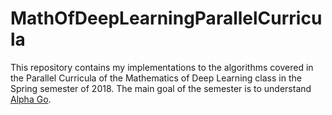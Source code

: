 # MathOfDeepLearningParallelCurricula
This repository contains my implementations to the algorithms covered in the Parallel Curricula of the Mathematics of Deep Learning class in the Spring semester of 2018. The main goal of the semester is to understand [Alpha Go](https://deepmind.com/research/alphago/).


